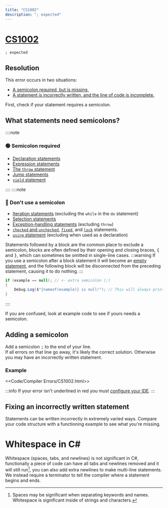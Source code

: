 ```yaml
---
title: "CS1002"
description: "; expected"
---
```

# [CS1002](https://docs.microsoft.com/en-us/dotnet/csharp/misc/cs1002)

```
; expected
```

## Resolution
This error occurs in two situations:
- [A semicolon required, but is missing.](#adding-a-semicolon)
- [A statement is incorrectly written, and the line of code is incomplete.](#fixing-an-incorrectly-written-statement)

First, check if your statement requires a semicolon.

## What statements need semicolons?
::::note
### 🟢 Semicolon required
- [Declaration statements](https://learn.microsoft.com/en-us/dotnet/csharp/language-reference/statements/declarations)
- [Expression statements](https://learn.microsoft.com/en-us/dotnet/csharp/programming-guide/statements-expressions-operators/statements#expression-statements)
- [The `throw` statement](https://learn.microsoft.com/en-us/dotnet/csharp/language-reference/statements/exception-handling-statements#the-throw-statement)
- [Jump statements](https://learn.microsoft.com/en-us/dotnet/csharp/language-reference/statements/jump-statements)
- [`yield` statement](https://learn.microsoft.com/en-us/dotnet/csharp/language-reference/statements/yield)

::::
::::note
### 🔴 Don't use a semicolon
- [Iteration statements](https://learn.microsoft.com/en-us/dotnet/csharp/language-reference/statements/iteration-statements) (excluding the `while` in the `do` statement)
- [Selection statements](https://learn.microsoft.com/en-us/dotnet/csharp/language-reference/statements/selection-statements)
- [Exception-handling statements](https://learn.microsoft.com/en-us/dotnet/csharp/language-reference/statements/exception-handling-statements) (excluding `throw`)
- [`checked` and `unchecked`](https://learn.microsoft.com/en-us/dotnet/csharp/language-reference/statements/checked-and-unchecked), [`fixed`](https://learn.microsoft.com/en-us/dotnet/csharp/language-reference/statements/fixed), and [`lock`](https://learn.microsoft.com/en-us/dotnet/csharp/language-reference/statements/lock) statements.
- [`using` statement](https://learn.microsoft.com/en-us/dotnet/csharp/language-reference/statements/using) (excluding when used as a declaration)

Statements followed by a block are the common place to exclude a semicolon, blocks are often defined by their opening and closing braces, <kbd>{</kbd> and <kbd>}</kbd>, which can sometimes be omitted in single-line cases.
:::warning
If you use a semicolon after a block statement it will become an [empty statement](https://learn.microsoft.com/en-us/dotnet/csharp/programming-guide/statements-expressions-operators/statements#the-empty-statement), and the following block will be disconnected from the preceding statement, causing it to do nothing.
:::
```csharp
if (example == null); // <- extra semicolon (;)
{
    Debug.Log($"{nameof(example)} is null!"); // This will always print because the previous selection statement has a semicolon!
}
```
::::

If you are confused, look at example code to see if yours needs a semicolon.

## Adding a semicolon

Add a semicolon <kbd>;</kbd> to the end of your line.  
If all errors on that line go away, it's likely the correct solution. Otherwise you may have an incorrectly written statement.

### Example
<<Code/Compiler Errors/CS1002.html>>


:::info
If your error isn't underlined in red you must [configure your IDE](../IDE%20Configuration.md).
:::

## Fixing an incorrectly written statement

Statements can be written incorrectly in extremely varied ways. Compare your code structure with a functioning example to see what you're missing.

# Whitespace in C#
Whitespace (spaces, tabs, and newlines) is not significant in C#, functionally a piece of code can have all tabs and newlines removed and it will still run[^1],
you can also add extra newlines to make multi-line statements. We instead require a terminator to tell the compiler where a statement begins and ends.


[^1]: Spaces may be significant when separating keywords and names. Whitespace is significant inside of strings and characters.
